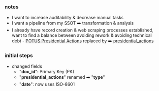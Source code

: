### notes
- I want to increase auditability & decrease manual tasks
- I want a pipeline from my SSOT ➡️ transformation & analysis
- I already have record creation & web scraping processes established, want to find a balance between avoiding rework & avoiding technical debt
        - [POTUS Presidential Actions](https://docs.google.com/spreadsheets/d/1xhZPyUYXrsAF5z6kTfYSFieFw1R6JO1cmkVFakNu-uk/edit?gid=788015928#gid=788015928) replaced by ➡️ [presidential_actions](https://docs.google.com/spreadsheets/d/e/2PACX-1vReJx3yAd6CR-ktxijwQjUUsiFwivr7R_bX_ts2hs46X0OUJJBaKaPUAXLXVFBfoWgFIYcFL9DMq_11/pub?gid=788015928&single=true&output=csv)

### initial steps
- changed fields
    - "**doc_id**": Primary Key (PK)
    - "**presidential_actions**" renamed ➡️ "**type**"
    - "**date**": now uses ISO-8601
